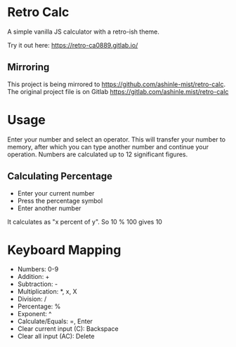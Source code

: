 # Retro Calc
A simple vanilla JS calculator with a retro-ish theme. 

Try it out here: https://retro-ca0889.gitlab.io/

## Mirroring
This project is being mirrored to https://github.com/ashinle-mist/retro-calc. The original project file is on Gitlab https://gitlab.com/ashinle.mist/retro-calc

# Usage
Enter your number and select an operator. This will transfer your number to memory, after which you can type another number and continue your operation. Numbers are calculated up to 12 significant figures.

## Calculating Percentage
* Enter your current number
* Press the percentage symbol
* Enter another number

It calculates as "x percent of y". So 10 % 100 gives 10

# Keyboard Mapping
* Numbers: 0-9
* Addition: +
* Subtraction: -
* Multiplication: *, x, X
* Division: /
* Percentage: %
* Exponent: ^
* Calculate/Equals: =, Enter
* Clear current input (C): Backspace
* Clear all input (AC): Delete